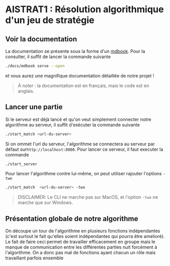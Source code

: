 # AISTRAT1 : Résolution algorithmique d'un jeu de stratégie

## Voir la documentation

La documentation se présente sous la forme d'un [mdbook](https://rust-lang.github.io/mdBook/index.html). Pour la consulter, il suffit de lancer la commande suivante

```bash
./docs/mdbook serve --open
```

et vous aurez une magnifique documentation détaillée de notre projet !

> À noter : la documentation est en français, mais le code est en anglais.

## Lancer une partie

Si le serveur est déjà lancé et qu'on veut simplement connecter notre algorithme au serveur, il suffit d'exécuter la commande suivante

```bash
./start_match <url-du-server>
```

Si on ommet l'url du serveur, l'algorithme se connectera au serveur par défaut sur`http://localhost:8080`. Pour lancer ce serveur, il faut executer la commande

```bash
./start_server
```

Pour lancer l'algorithme contre lui-même, on peut utiliser rajouter l'options `-two`

```bash
./start_match  <url-du-server> -two
```

> DISCLAIMER: Le CLI ne marche pas sur MacOS, et l'option `-two` ne marche que sur Windows.

## Présentation globale de notre algorithme

On découpe un tour de l'algorithme en plusieurs fonctions indépendantes (c'est surtout le fait qu'elles soient indépendantes qui pourra être amelioré). Le fait de faire ceci permet de travailler efficacement en groupe mais le manque de communication entre les différentes parties nuit forcément à l'algorithme. On a donc pas mal de fonctions ayant chacun un rôle mais travaillant parfois ensemble
